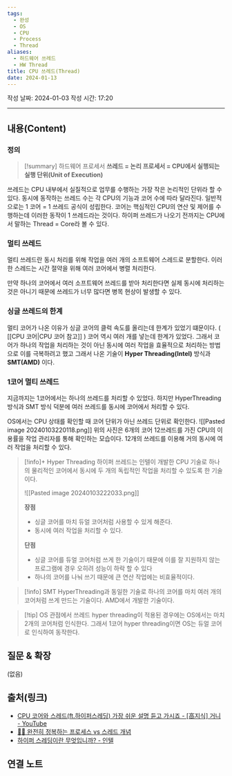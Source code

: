 ```yaml
---
tags:
  - 완성
  - OS
  - CPU
  - Process
  - Thread
aliases:
  - 하드웨어 쓰레드
  - HW Thread
title: CPU 쓰레드(Thread)
date: 2024-01-13
---
```

작성 날짜: 2024-01-03
작성 시간: 17:20


----
## 내용(Content)
### 정의
>[!summary] 하드웨어 프로세서
>**쓰레드 = 논리 프로세서 = CPU에서 실행되는 실행 단위(Unit of Execution)**



쓰레드는 CPU 내부에서 실질적으로 업무를 수행하는 가장 작은 논리적인 단위라 할 수 있다. 동시에 동작하는 쓰레드 수는 각 CPU의 기능과 코어 수에 따라 달라진다.  일반적으로는 1 코어 = 1 쓰레드 공식이 성립한다. 코어는 핵심적인 CPU의 연산 및 제어를 수행하는데 이러한 동작이 1 쓰레드라는 것이다. 하이퍼 쓰레드가 나오기 전까지는 CPU에서 말하는 Thread = Core라 볼 수 있다.

### 멀티 쓰레드
멀티 쓰레드란 동시 처리를 위해 작업을 여러 개의 소프트웨어 스레드로 분할한다. 이러한 스레드는 시간 절약을 위해 여러 코어에서 병렬 처리한다. 

만약 하나의 코어에서 여러 소프트웨어 쓰레드를 받아 처리한다면 실제 동시에 처리하는 것은 아니기 때문에 쓰레드가 너무 많다면 병목 현상이 발생할 수 있다. 


### 싱글 쓰레드의 한계
멀티 코어가 나온 이유가 싱글 코어의 클럭 속도를 올리는데 한계가 있었기 떄문이다. (
[[CPU 코어|CPU 코어 참고]] ) 코어 역시 여러 개를 넣는데 한계가 있었다.  그래서 코어가 하나의 작업을 처리하는 것이 아닌 동시에 여러 작업을 효율적으로 처리하는 방법으로 이를 극복하려고 했고 그래서 나온 기술이 **Hyper Threading(Intel)** 방식과 **SMT(AMD)** 이다.


### 1코어 멀티 쓰레드
지금까지는 1코어에서는 하나의 쓰레드를 처리할 수 있었다. 하지만 HyperThreading 방식과 SMT 방식 덕분에 여러 쓰레드를 동시에 코어에서 처리할 수 있다.

 OS에서는 CPU 상태를 확인할 때 코어 단위가 아닌 쓰레드 단위로 확인한다.
![[Pasted image 20240103220118.png]]
위의 사진은 6개의 코어 12쓰레드를 가진 CPU의 이용률을 작업 관리자를 통해 확인하는 모습이다. 12개의 쓰레드를 이용해 거의 동시에 여러 작업을 처리할 수 있다.



>[!info]+ Hyper Threading
>하이퍼 쓰레드는 인텔이 개발한 CPU 기술로 하나의 물리적인 코어에서 동시에 두 개의 독립적인 작업을 처리할 수 있도록 한 기술이다. 
>
>![[Pasted image 20240103222033.png]]
>
>**장점**
>- 싱글 코어를 마치 듀얼 코어처럼 사용할 수 있게 해준다.
>- 동시에 여러 작업을 처리할 수 있다.
>
>**단점**
>- 싱글 코어를 듀얼 코어처럼 쓰게 한 기술이기 때문에 이를 잘 지원하지 않는 프로그램에 경우 오히려 성능이 하락 할 수 있다
>- 하나의 코어를 나눠 쓰기 때문에 큰 연산 작업에는 비효율적이다.
>

>[!info] SMT
>HyperThreading과 동일한 기술로 하나의 코어를 마치 여러 개의 코어처럼 쓰게 만드는 기술이다. AMD에서 개발한 기술이다.

>[!tip] OS 관점에서 쓰레드
>hyper threading이 적용된 경우에는 OS에서는 마치 2개의 코어처럼 인식한다. 그래서 1코어 hyper threading이면 OS는 듀얼 코어로 인식하여 동작한다.


## 질문 & 확장

(없음)

## 출처(링크)
- [CPU 코어와 스레드(ft.하이퍼스레딩) 가장 쉬운 설명 듣고 가시죠 - \[高지식\] 거니 - YouTube](https://www.youtube.com/watch?v=_dhLLWJNhwY#t=355.283127)
- [👩‍💻 ‍완전히 정복하는 프로세스 vs 스레드 개념](https://inpa.tistory.com/entry/%F0%9F%91%A9%E2%80%8D%F0%9F%92%BB-%ED%94%84%EB%A1%9C%EC%84%B8%EC%8A%A4-%E2%9A%94%EF%B8%8F-%EC%93%B0%EB%A0%88%EB%93%9C-%EC%B0%A8%EC%9D%B4#%EC%8A%A4%EB%A0%88%EB%93%9C%EC%9D%98_%EA%B0%9C%EB%85%90)
- [하이퍼 스레딩이란 무엇입니까? - 인텔](https://www.intel.co.kr/content/www/kr/ko/gaming/resources/hyper-threading.html)

## 연결 노트

